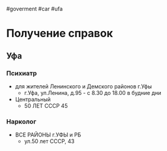 #goverment #car #ufa
# Получение справок
## Уфа
### Психиатр
- для жителей Ленинского и Демского районов г.Уфы
	- г.Уфа, ул.Ленина, д.95 - с 8.30 до 18.00 в будние дни
- Центральный
	- 50 ЛЕТ СССР 45
### Нарколог
- ВСЕ РАЙОНЫ г.УФЫ и РБ
	- ул.50 лет СССР, 43